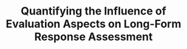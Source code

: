 ---
title: Quantifying the Influence of Evaluation Aspects on Long-Form Response Assessment
layout: post
has_content: true
venue: "Proceedings of the 31st International Conference on Computational Linguistics (COLING 2025)"
authors:
  - "Go Kamoda"
  - "Akari Asai"
  - "Ana Brassard"
  - "Keisuke Sakaguchi"
year: 2025
month: 1
links:
  - name: "Paper"
    url: "https://aclanthology.org/2025.coling-main.588/"
    type: "normal"
  - name: "GitHub"
    url: "https://github.com/gokamoda/lfqa-weighted-eval"
    type: "normal"
bib_entry: inproceedings
bib_key: kamoda-coling-2025-quantifying
---